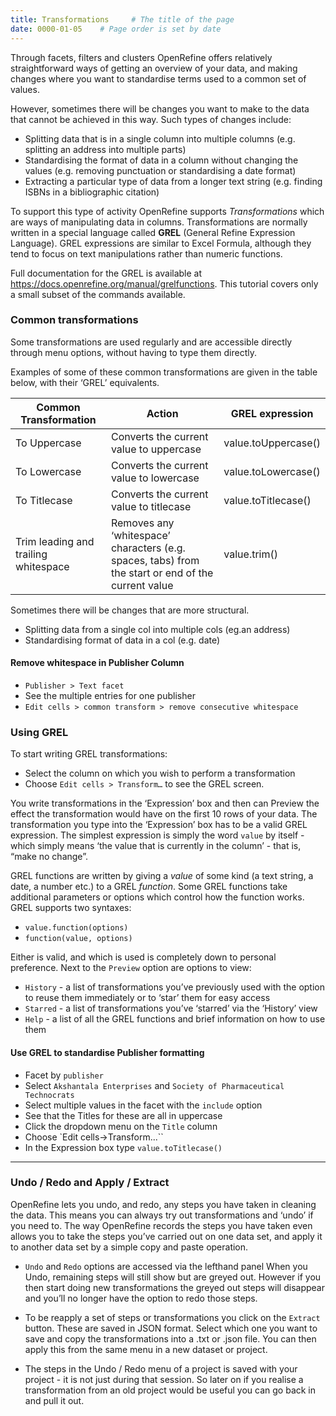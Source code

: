 ```yaml
---
title: Transformations     # The title of the page
date: 0000-01-05    # Page order is set by date
---
```


Through facets, filters and clusters OpenRefine offers relatively straightforward ways of getting an overview of your data, and making changes where you want to standardise terms used to a common set of values.

However, sometimes there will be changes you want to make to the data that cannot be achieved in this way. Such types of changes include:

* Splitting data that is in a single column into multiple columns (e.g. splitting an address into multiple parts)
* Standardising the format of data in a column without changing the values (e.g. removing punctuation or standardising a date format)
* Extracting a particular type of data from a longer text string (e.g. finding ISBNs in a bibliographic citation)

To support this type of activity OpenRefine supports _Transformations_  which are ways of manipulating data in columns. Transformations are normally written in a special language called __GREL__ (General Refine Expression Language). GREL expressions are similar to Excel Formula, although they tend to focus on text manipulations rather than numeric functions.

Full documentation for the GREL is available at <https://docs.openrefine.org/manual/grelfunctions>. This tutorial covers only a small subset of the commands available.

### Common transformations
Some transformations are used regularly and are accessible directly through menu options, without having to type them directly.

Examples of some of these common transformations are given in the table below, with their ‘GREL’ equivalents.

Common Transformation | Action                                  | GREL expression |
--------------------- | --------------------------------------- | --------------- |
To Uppercase	        | Converts the current value to uppercase	| value.toUppercase() |
To Lowercase	        | Converts the current value to lowercase |	value.toLowercase() |
To Titlecase	        | Converts the current value to titlecase |	value.toTitlecase() |
Trim leading and trailing whitespace | Removes any ‘whitespace’ characters (e.g. spaces, tabs) from the start or end of the current value | value.trim() |

Sometimes there will be changes that are more structural.
* Splitting data from a single col into multiple cols (eg.an address)
* Standardising format of data in a col (e.g. date)

#### Remove whitespace in Publisher Column

* `Publisher > Text facet`
* See the multiple entries for one publisher
* `Edit cells > common transform > remove consecutive whitespace`

### Using GREL
To start writing GREL transformations:
* Select the column on which you wish to perform a transformation
* Choose `Edit cells > Transform…` to see the GREL screen.

You write transformations in the ‘Expression’ box and then can Preview the effect the transformation would have on the first 10 rows of your data. The transformation you type into the ‘Expression’ box has to be a valid GREL expression. The simplest expression is simply the word `value` by itself - which simply means ‘the value that is
currently in the column’ - that is, “make no change”.

GREL functions are written by giving a _value_ of some kind (a text string, a date, a number etc.) to a
GREL _function_. Some GREL functions take additional parameters or options which control how the
function works. GREL supports two syntaxes:
* `value.function(options)`
* `function(value, options)`

Either is valid, and which is used is completely down to personal preference.
Next to the `Preview` option are options to view:
* `History` - a list of transformations you’ve previously used with the option to reuse them
immediately or to ‘star’ them for easy access
* `Starred` - a list of transformations you’ve ‘starred’ via the ‘History’ view
* `Help` - a list of all the GREL functions and brief information on how to use them

#### Use GREL to standardise Publisher formatting
* Facet by `publisher`
* Select `Akshantala Enterprises` and `Society of Pharmaceutical Technocrats`
* Select multiple values in the facet with the `include` option
* See that the Titles for these are all in uppercase
* Click the dropdown menu on the `Title` column
* Choose `Edit cells->Transform...``
* In the Expression box type `value.toTitlecase()`

------------------

### Undo / Redo and Apply / Extract
OpenRefine lets you undo, and redo, any steps you have taken in cleaning the data. This means you can always try out transformations and ‘undo’ if you need to. The way OpenRefine records the steps you have taken even allows you to take the steps you’ve carried out on one data set, and apply it to another data set by a simple copy and paste operation.

* `Undo` and `Redo` options are accessed via the lefthand panel
When you Undo, remaining steps will still show but are greyed out. However if you then start doing new transformations the greyed out steps will disappear and you’ll no longer have the option to redo those steps.

* To be reapply a set of steps or transformations you click on the `Extract` button. These are saved in JSON format. Select which one you want to save and copy the transformations into a .txt or .json file. You can then apply this from the same menu in a new dataset or project.

* The steps in the Undo / Redo menu of a project is saved with your project - it is not just during that session. So later on if you realise a transformation from an old project would be useful you can go back in and pull it out.
